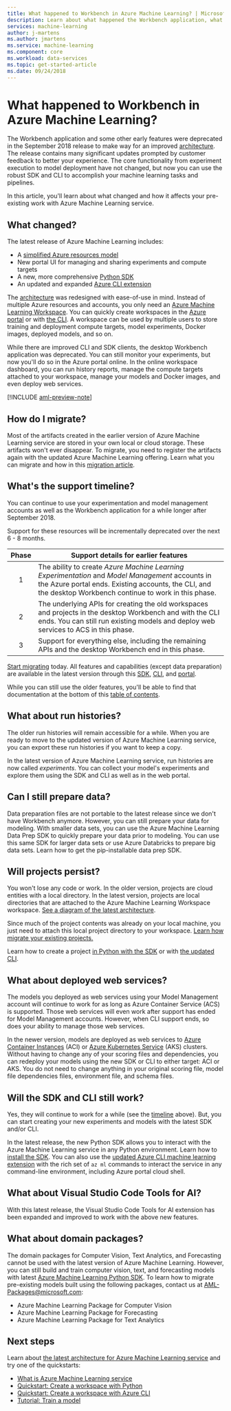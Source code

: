 ```yaml
---
title: What happened to Workbench in Azure Machine Learning? | Microsoft Docs
description: Learn about what happened the Workbench application, what changed in Azure Machine Learning, and what the support timeline is.
services: machine-learning
author: j-martens
ms.author: jmartens
ms.service: machine-learning
ms.component: core
ms.workload: data-services
ms.topic: get-started-article
ms.date: 09/24/2018
---
```

# What happened to Workbench in Azure Machine Learning?

The Workbench application and some other early features were deprecated in the September 2018 release to make way for an improved [architecture](concept-azure-machine-learning-architecture.md). The release contains many significant updates prompted by customer feedback to better your experience. The core functionality from experiment execution to model deployment have not changed, but now you can use the robust SDK and CLI to accomplish your machine learning tasks and pipelines.  

In this article, you'll learn about what changed and how it affects your pre-existing work with Azure Machine Learning service.

## What changed?

The latest release of Azure Machine Learning includes:
+ A [simplified Azure resources model](concept-azure-machine-learning-architecture.md)
+ New portal UI for managing and sharing experiments and compute targets
+ A new, more comprehensive [Python SDK](reference-azure-machine-learning-sdk.md)
+ An updated and expanded [Azure CLI extension](reference-azure-machine-learning-sdk.md)

The [architecture](concept-azure-machine-learning-architecture.md) was redesigned with ease-of-use in mind. Instead of multiple Azure resources and accounts, you only need an [Azure Machine Learning Workspace](concept-azure-machine-learning-architecture.md).  You can quickly create workspaces in the [Azure portal](quickstart-get-started.md) or with [the CLI](quickstart-get-started-with-cli.md).  A workspace can be used by multiple users to store training and deployment compute targets, model experiments, Docker images, deployed models, and so on.

While there are improved CLI and SDK clients, the desktop Workbench application was deprecated. You can still monitor your experiments, but now you'll do so in the Azure portal online. In the online workspace dashboard, you can run history reports, manage the compute targets attached to your workspace, manage your models and Docker images, and even deploy web services.

[!INCLUDE [aml-preview-note](../../../includes/aml-preview-note.md)]

## How do I migrate?

Most of the artifacts created in the earlier version of Azure Machine Learning service are stored in your own local or cloud storage. These artifacts won't ever disappear. To migrate, you need to register the artifacts again with the updated Azure Machine Learning offering. Learn what you can migrate and how in this [migration article](how-to-migrate.md).

<a name="timeline"></a>

## What's the support timeline?

You can continue to use your experimentation and model management accounts as well as the Workbench application for a while longer after September 2018.

Support for these resources will be incrementally deprecated over the next 6 - 8 months.

|Phase|Support details for earlier features|
|:---:|----------------|
|1|The ability to create _Azure Machine Learning Experimentation_ and _Model Management_ accounts in the Azure portal ends. Existing accounts, the CLI, and the desktop Workbench continue to work in this phase.|
|2|The underlying APIs for creating the old workspaces and projects in the desktop Workbench and with the CLI ends. You can still run existing models and deploy web services to ACS in this phase.|
|3|Support for everything else, including the remaining APIs and the desktop Workbench end in this phase.|

[Start migrating](how-to-migrate.md) today. All features and capabilities (except data preparation) are available in the latest version through this [SDK](reference-azure-machine-learning-sdk.md), [CLI](reference-azure-machine-learning-cli.md), and [portal](quickstart-get-started.md).

While you can still use the older features, you'll be able to find that documentation at the bottom of this [table of contents](../desktop-workbench/tutorial-classifying-iris-part-1.md).

## What about run histories?

The older run histories will remain accessible for a while. When you are ready to move to the updated version of Azure Machine Learning service, you can export these run histories if you want to keep a copy.

In the latest version of Azure Machine Learning service, run histories are now called *experiments*. You can collect your model's experiments and explore them using the SDK and CLI as well as in the web portal.


## Can I still prepare data?

Data preparation files are not portable to the latest release since we don't have Workbench anymore. However, you can still prepare your data for modeling.  With smaller data sets, you can use the Azure Machine Learning Data Prep SDK to quickly prepare your data prior to modeling. You can use this same SDK for larger data sets or use Azure Databricks to prepare big data sets. Learn how to get the pip-installable data prep SDK. 

## Will projects persist?

You won't lose any code or work. In the older version, projects are cloud entities with a local directory. In the latest version, projects are local directories that are attached to the Azure Machine Learning Workspace workspace. [See a diagram of the latest architecture](concept-azure-machine-learning-architecture.md).

Since much of the project contents was already on your local machine, you just need to attach this local project directory to your workspace. [Learn how migrate your existing projects.](how-to-migrate.md#projects)

Learn how to create a project [in Python with the SDK](quickstart-get-started.md) or with [the updated CLI](quickstart-get-started-with-cli.md).

## What about deployed web services?

The models you deployed as web services using your Model Management account will continue to work for as long as Azure Container Service (ACS) is supported. Those web services will even work after support has ended for Model Management accounts. However, when CLI support ends, so does your ability to manage those web services.

In the newer version, models are deployed as web services to [Azure Container Instances](how-to-deploy-to-aci.md) (ACI) or [Azure Kubernetes Service](how-to-deploy-to-aks.md) (AKS) clusters. Without having to change any of your scoring files and dependencies, you can redeploy your models using the new SDK or CLI to either target: ACI or AKS. You do not need to change anything in your original scoring file, model file dependencies files, environment file, and schema files.

## Will the SDK and CLI still work?

Yes, they will continue to work for a while (see the [timeline](#timeline) above). But, you can start creating your new experiments and models with the latest SDK and/or CLI.

In the latest release, the new Python SDK allows you to interact with the Azure Machine Learning service in any Python environment. Learn how to [install the SDK](reference-azure-machine-learning-sdk.md).  You can also use the [updated Azure CLI machine learning extension](reference-azure-machine-learning-cli.md) with the rich set of `az ml` commands to interact the service in any command-line environment, including Azure portal cloud shell.

## What about Visual Studio Code Tools for AI?

With this latest release, the Visual Studio Code Tools for AI extension has been expanded and improved to work with the above new features.

## What about domain packages?

The domain packages for Computer Vision, Text Analytics, and Forecasting cannot be used with the latest version of Azure Machine Learning. However, you can still build and train computer vision, text, and forecasting models with latest [Azure Machine Learning Python SDK](reference-azure-machine-learning-sdk.md). To learn how to migrate pre-existing models built using the following packages, contact us at AML-Packages@microsoft.com:
+ Azure Machine Learning Package for Computer Vision
+ Azure Machine Learning Package for Forecasting 
+ Azure Machine Learning Package for Text Analytics

## Next steps

Learn about [the latest architecture for Azure Machine Learning service](concept-azure-machine-learning-architecture.md) and try one of the quickstarts:

* [What is Azure Machine Learning service](overview-what-is-azure-ml.md)
* [Quickstart: Create a workspace with Python](quickstart-get-started.md)
* [Quickstart: Create a workspace with Azure CLI](quickstart-get-started-with-cli.md)
* [Tutorial: Train a model](tutorial-train-models-with-aml.md)
